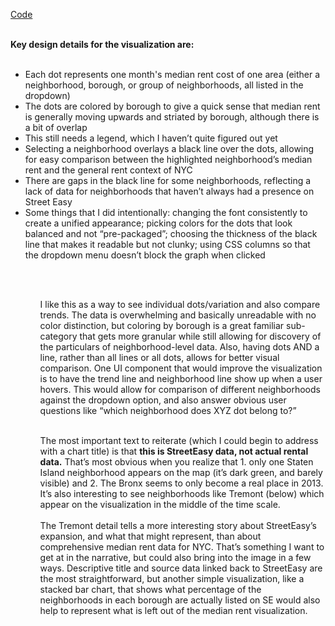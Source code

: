 <a href="https://github.com/esibinga/WWDdata/blob/master/main.js">Code</a>
<br><br>

<b>Key design details for the visualization are:</b>
<br><br>
<ul>
<li>Each dot represents one month's median rent cost of one area (either a neighborhood, borough, or group of neighborhoods, all listed in the dropdown) </li>
<li>The dots are colored by borough to give a quick sense that median rent is generally moving upwards and striated by borough, although there is a bit of overlap</li>
<li>This still needs a legend, which I haven’t quite figured out yet</li>
<li>Selecting a neighborhood overlays a black line over the dots, allowing for easy comparison between the highlighted neighborhood’s median rent and the general rent context of NYC</li>
<li>There are gaps in the black line for some neighborhoods, reflecting a lack of data for neighborhoods that haven’t always had a presence on Street Easy</li>
<li>Some things that I did intentionally: changing the font consistently to create a unified appearance; picking colors for the dots that look balanced and not “pre-packaged”; choosing the thickness of the black line that makes it readable but not clunky; using CSS columns so that the dropdown menu doesn’t block the graph when clicked </li> <ul><br><br>

I like this as a way to see individual dots/variation and also compare trends. The data is overwhelming and basically unreadable with no color distinction, but coloring by borough is a great familiar sub-category that gets more granular while still allowing for discovery of the particulars of neighborhood-level data. Also, having dots AND a line, rather than all lines or all dots, allows for better visual comparison. One UI component that would improve the visualization is to have the trend line and neighborhood line show up when a user hovers. This would allow for comparison of different neighborhoods against the dropdown option, and also answer obvious user questions like “which neighborhood does XYZ dot belong to?”<br><br>

The most important text to reiterate (which I could begin to address with a chart title) is that <b>this is StreetEasy data, not actual rental data.</b> That’s most obvious when you realize that 1. only one Staten Island neighborhood appears on the map (it’s dark green, and barely visible) and 2. The Bronx seems to only become a real place in 2013. It’s also interesting to see neighborhoods like Tremont (below) which appear on the visualization in the middle of the time scale.
<br><br>
The Tremont detail tells a more interesting story about StreetEasy’s expansion, and what that might represent, than about comprehensive median rent data for NYC. That’s something I want to get at in the narrative, but could also bring into the image in a few ways. Descriptive title and source data linked back to StreetEasy are the most straightforward, but another simple visualization, like a stacked bar chart, that shows what percentage of the neighborhoods in each borough are actually listed on SE would also help to represent what is left out of the median rent visualization. 